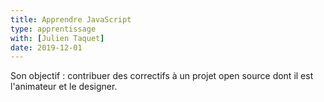 ```yaml
---
title: Apprendre JavaScript
type: apprentissage
with: [Julien Taquet]
date: 2019-12-01
---
```


Son objectif : contribuer des correctifs à un projet open source dont il est
l'animateur et le designer.
